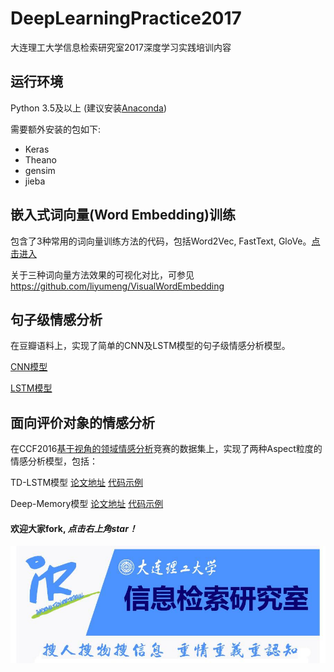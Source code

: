 # DeepLearningPractice2017

大连理工大学信息检索研究室2017深度学习实践培训内容

## 运行环境
Python 3.5及以上 (建议安装[Anaconda](https://www.continuum.io/downloads/))

需要额外安装的包如下:

- Keras
- Theano
- gensim
- jieba


## 嵌入式词向量(Word Embedding)训练

包含了3种常用的词向量训练方法的代码，包括Word2Vec, FastText, GloVe。[点击进入](WordEmbedding/WordEmbedding.ipynb)

关于三种词向量方法效果的可视化对比，可参见 https://github.com/liyumeng/VisualWordEmbedding 

## 句子级情感分析

在豆瓣语料上，实现了简单的CNN及LSTM模型的句子级情感分析模型。

[CNN模型](SentimentAnalyze/douban_cnn.ipynb)

[LSTM模型](SentimentAnalyze/douban_lstm.ipynb)

## 面向评价对象的情感分析

在CCF2016[基于视角的领域情感分析](http://www.datafountain.cn/#/competitions/237/intro)竞赛的数据集上，实现了两种Aspect粒度的情感分析模型，包括：

TD-LSTM模型 [论文地址](https://arxiv.org/abs/1512.01100) [代码示例](AspectSentimentAnalyze/car_review_td_lstm.ipynb)

Deep-Memory模型 [论文地址](https://arxiv.org/abs/1605.08900) [代码示例](AspectSentimentAnalyze/car_review_memory_nn.ipynb)


#### 欢迎大家fork, *点击右上角star！*


![](others/banner.jpg)
